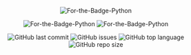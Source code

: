 <p align="center">
  <img alt="For-the-Badge-Python" src="https://forthebadge.com/images/badges/made-with-javascript.svg">
  
</p>
<p align="center">
  <img alt="For-the-Badge-Python" src="https://forthebadge.com/images/badges/uses-html.svg">
  <img alt="For-the-Badge-Python" src="https://forthebadge.com/images/badges/uses-css.svg">
  
</p>

</p>
<p align="center">

  <img alt="GitHub last commit" src="https://img.shields.io/github/last-commit/Storiesbyharshit/Data-Science-Portfolio/Tensorflow.js?style=flat-square">
  <img alt="GitHub issues" src="https://img.shields.io/github/issues/Storiesbyharshit/Data-Science-Portfolio/Tensorflow.js?style=flat-square">
  <img alt="GitHub top language" src="https://img.shields.io/github/languages/top/Storiesbyharshit/Data-Science-Portfolio/Tensorflow.js?style=flat-square">
  <img alt="GitHub repo size" src="https://img.shields.io/github/repo-size/Storiesbyharshit/Data-Science-Portfolio/Tensorflow.js?style=flat-square">

</p>

